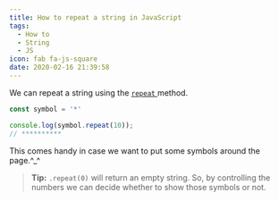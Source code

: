```yaml
---
title: How to repeat a string in JavaScript
tags:
  - How to
  - String
  - JS
icon: fab fa-js-square
date: 2020-02-16 21:39:58
---
```



We can repeat a string using the [ `repeat` ][1] method.

``` js
const symbol = '*'

console.log(symbol.repeat(10));
// **********
```

This comes handy in case we want to put some symbols around the page.^_^

> **Tip:** `.repeat(0)` will return an empty string. So, by controlling the numbers we can decide whether to show those symbols or not.

[1]: //developer.mozilla.org/en-US/docs/Web/JavaScript/Reference/Global_Objects/String/repeat

